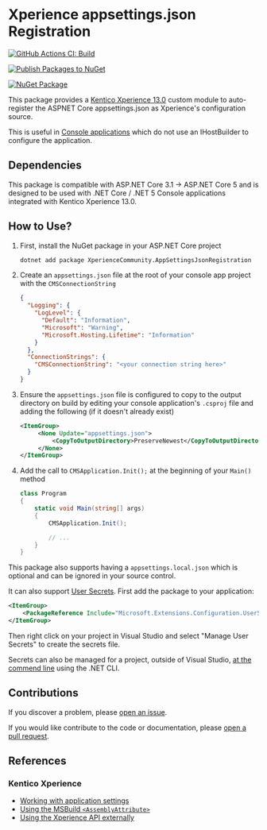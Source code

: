 # Xperience appsettings.json Registration

[![GitHub Actions CI: Build](https://github.com/wiredviews/xperience-appsettings-json-registration/actions/workflows/ci.yml/badge.svg?branch=main)](https://github.com/wiredviews/xperience-appsettings-json-registration/actions/workflows/ci.yml)

[![Publish Packages to NuGet](https://github.com/wiredviews/xperience-appsettings-json-registration/actions/workflows/publish.yml/badge.svg?branch=main)](https://github.com/wiredviews/xperience-appsettings-json-registration/actions/workflows/publish.yml)

[![NuGet Package](https://img.shields.io/nuget/v/XperienceCommunity.AppSettingsJsonRegistration.svg)](https://www.nuget.org/packages/XperienceCommunity.AppSettingsJsonRegistration)

This package provides a [Kentico Xperience 13.0](https://docs.xperience.io/developing-websites/developing-xperience-applications-using-asp-net-core/) custom module to auto-register the ASPNET Core appsettings.json as Xperience's configuration source.

This is useful in [Console applications](https://docs.xperience.io/developing-websites/developing-xperience-applications-using-asp-net-core/starting-with-asp-net-core-development#StartingwithASP.NETCoredevelopment-Workingwithapplicationsettings) which do not use an IHostBuilder to configure the application.

## Dependencies

This package is compatible with ASP.NET Core 3.1 -> ASP.NET Core 5 and is designed to be used with .NET Core / .NET 5 Console applications integrated with Kentico Xperience 13.0.

## How to Use?

1. First, install the NuGet package in your ASP.NET Core project

   ```bash
   dotnet add package XperienceCommunity.AppSettingsJsonRegistration
   ```

1. Create an `appsettings.json` file at the root of your console app project with the `CMSConnectionString`

   ```json
   {
     "Logging": {
       "LogLevel": {
         "Default": "Information",
         "Microsoft": "Warning",
         "Microsoft.Hosting.Lifetime": "Information"
       }
     },
     "ConnectionStrings": {
       "CMSConnectionString": "<your connection string here>"
     }
   }
   ```

1. Ensure the `appsettings.json` file is configured to copy to the output directory on build by editing your console application's `.csproj` file and adding the following (if it doesn't already exist)

   ```xml
   <ItemGroup>
        <None Update="appsettings.json">
            <CopyToOutputDirectory>PreserveNewest</CopyToOutputDirectory>
        </None>
   </ItemGroup>
   ```

1. Add the call to `CMSApplication.Init();` at the beginning of your `Main()` method

   ```csharp
   class Program
   {
       static void Main(string[] args)
       {
           CMSApplication.Init();

           // ...
       }
   }
   ```

This package also supports having a `appsettings.local.json` which is optional and can be ignored in your source control.

It can also support [User Secrets](https://docs.microsoft.com/en-us/aspnet/core/security/app-secrets?view=aspnetcore-3.1&tabs=windows). First add the package to your application:

```xml
<ItemGroup>
    <PackageReference Include="Microsoft.Extensions.Configuration.UserSecrets" Version="3.1.11" />
</ItemGroup>
```

Then right click on your project in Visual Studio and select "Manage User Secrets" to create the secrets file.

Secrets can also be managed for a project, outside of Visual Studio, [at the commend line](https://docs.microsoft.com/en-us/aspnet/core/security/app-secrets?view=aspnetcore-3.1&tabs=windows#enable-secret-storage) using the .NET CLI.

## Contributions

If you discover a problem, please [open an issue](https://github.com/wiredviews/xperience-appsettings-json-registration/issues/new).

If you would like contribute to the code or documentation, please [open a pull request](https://github.com/wiredviews/xperience-appsettings-json-registration/compare).

## References

### Kentico Xperience

- [Working with application settings](https://docs.xperience.io/developing-websites/developing-xperience-applications-using-asp-net-core/starting-with-asp-net-core-development#StartingwithASP.NETCoredevelopment-Workingwithapplicationsettings)
- [Using the MSBuild `<AssemblyAttribute>`](https://devnet.kentico.com/questions/kentico-13-why-i-can-t-get-the-current-page-type-only-the-treenode)
- [Using the Xperience API externally](https://docs.xperience.io/integrating-3rd-party-systems/using-the-xperience-api-externally)
